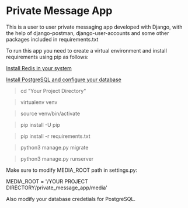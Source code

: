 # Private Message App

This is a user to user private messaging app developed with Django, with the help of django-postman, django-user-accounts and some other packages included in requirements.txt

To run this app you need to create a virtual environment and install requirements using pip as follows:

[Install Redis in your system](https://redis.io/download)

[Install PostgreSQL and configure your database](https://www.digitalocean.com/community/tutorials/how-to-use-postgresql-with-your-django-application-on-ubuntu-16-04)

>cd "Your Project Directory"

>virtualenv venv

>source venv/bin/activate

>pip install -U pip

>pip install -r requirements.txt 

>python3 manage.py migrate

>python3 manage.py runserver


Make sure to modify MEDIA_ROOT path in settings.py:

MEDIA_ROOT = '/YOUR PROJECT DIRECTORY/private_message_app/media'

Also modify your database credetials for PostgreSQL.
